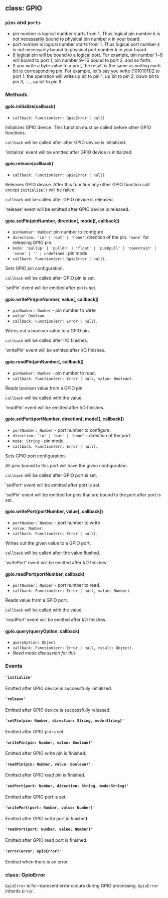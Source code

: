 ## class: GPIO

### `pins` and `ports`

* pin number is logical number starts from 1. Thus logical pin number *k* is not necessarily bound to physical pin number *k* in your board.
* port number is logical number starts from 1. Thus logical port number *k* is not necessarily bound to physical port number *k* in your board.
* 8 logical pin will be bound to a logical port. For example, pin number 1~8 will bound to port 1, pin number 9~16 bound to port 2, and so forth.
* If you write a byte value to a port, the result is the same as writing each bit to corresponding pin. For example, let's say you write (10101011)2 to port 1. the operation will write up bit to pin 1, up bit to pin 2, down bit to pin 3, ... , up bit to pin 8.

### Methods

#### gpio.initialize(callback)

* `callback: Function(err: GpioError | null)`

Initializes GPIO device.
This function must be called before other GPIO functions.

`callback` will be called after after GPIO device is initialized.

'initialize' event will be emitted after GPIO device is initialized.


#### gpio.release(callback)

* `callback: Function(err: GpioError | null)`

Releases GPIO device.
After this function any other GPIO function call except `initialize()` will be failed.

`callback` will be called after GPIO device is released.

'release' event will be emitted after GPIO device is released.


#### gpio.setPin(pinNumber, direction[, mode][, callback])

* `pinNumber: Number`: pin number to configure
* `direction: 'in' | 'out' | 'none'`: direction of the pin. `'none'` for releasing GPIO pin.
* `mode: 'pullup' | 'pulldn' | 'float' | 'pushpull' | 'opendrain' | 'none' | '' | undefined` : pin mode.
* `callback: Function(err: GpioError | null)`.

Sets GPIO pin configuration.

`callback` will be called after GPIO pin is set.

'setPin' event will be emitted after pin is set.


#### gpio.writePin(pinNumber, value[, callback])
* `pinNumber: Number` - pin number to wirte
* `value: Boolean`.
* `callback: Function(err: Error | null)`.

Writes out a boolean value to a GPIO pin.

`callback` will be called after I/O finishes.

'writePin' event will be emitted after I/O finishes.


#### gpio.readPin(pinNumber[, callback])
* `pinNumber: Number` - pin number to read.
* `callback: Function(err: Error | null, value: Boolean)`.

Reads boolean value from a GPIO pin.

`callback` will be called with the value.

'readPin' event will be emitted after I/O finishes.


#### gpio.setPort(portNumber, direction[, mode][, callback])
* `portNumber: Number` - port number to configure.
* `direction: 'in' | 'out' | 'none'` - direction of the port.
* `mode: String` - pin mode.
* `callback: Function(err: Error | null)`.

Sets GPIO port configuration.

All pins bound to this port will have the given configuration.

`callback` will be called after GPIO port is set.

'setPort' event will be emitted after port is set.

'setPin' event will be emitted for pins that are bound to the port after port is set.


#### gpio.writePort(portNumber, value[, callback])
* `portNumber: Number` - port number to write
* `value: Number`.
* `callback: Function(err: Error | null)`.

Writes out the given value to a GPIO port.

`callback` will be called after the value flushed.

'writePort' event will be emitted after I/O finishes.


#### gpio.readPort(portNumber, callback)
* `portNumber: Number` - port number to read.
* `callback: Function(err: Error | null, value: Number)`.

Reads value from a GPIO port.

`callback` will be called with the value.

'readPort' event will be emitted after I/O finishes.


#### gpio.query(queryOption, callback)
* `queryOption: Object`.
* `callback: Function(err: Error | null, result: Object)`.
* _Need mode discussion for this_

### Events

#### `'initialize'`

Emitted after GPIO device is successfully initialized.

#### `'release'`

Emitted after GPIO device is successfully released.

#### `'setPin(pin: Number, direction: String, mode:String)'`

Emitted after GPIO pin is set.

#### `'writePin(pin: Number, value: Boolean)'`

Emitted after GPIO write pin is finished.

#### `'readPin(pin: Number, value: Boolean)'`

Emitted after GPIO read pin is finished.

#### `'setPort(port: Number, direction: String, mode:String)'`

Emitted after GPIO port is set.

#### `'writePort(port: Number, value: Number)'`

Emitted after GPIO write port is finished.

#### `'readPort(port: Number, value: Number)'`

Emitted after GPIO read port is finished.

#### `'error(error: GpioError)'`

Emitted when there is an error.

### class: GpioError

`GpioError` is for represent error occurs during GPIO processing.
`GpioError` inherits `Error`.
